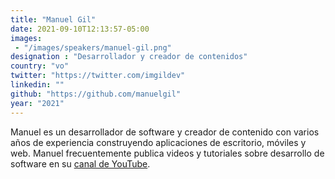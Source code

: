 ```yaml
---
title: "Manuel Gil"
date: 2021-09-10T12:13:57-05:00
images:
 - "/images/speakers/manuel-gil.png"
designation : "Desarrollador y creador de contenidos"
country: "vo"
twitter: "https://twitter.com/imgildev"
linkedin: ""
github: "https://github.com/manuelgil"
year: "2021"
---
```


Manuel es un desarrollador de software y creador de contenido con varios años de experiencia construyendo aplicaciones de escritorio, móviles y web. Manuel frecuentemente publica videos y tutoriales sobre desarrollo de software en su [canal de YouTube](https://www.youtube.com/imgildev).